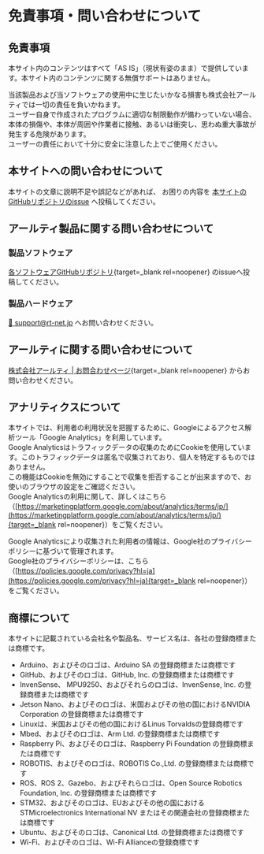 # 免責事項・問い合わせについて

## 免責事項

本サイト内のコンテンツはすべて「AS IS」（現状有姿のまま）で提供しています。本サイト内のコンテンツに関する無償サポートはありません。

当該製品および当ソフトウェアの使用中に生じたいかなる損害も株式会社アールティでは一切の責任を負いかねます。  
ユーザー自身で作成されたプログラムに適切な制限動作が備わっていない場合、本体の損傷や、本体が周囲や作業者に接触、あるいは衝突し、思わぬ重大事故が発生する危険があります。  
ユーザーの責任において十分に安全に注意した上でご使用ください。

## 本サイトへの問い合わせについて

本サイトの文章に説明不足や誤記などがあれば、
お困りの内容を
[本サイトのGitHubリポジトリのissue](https://github.com/rt-net/e-manual/issues/new?assignees=&labels=Type%3A+Feature&template=feature_request_ja.md&title=)
へ投稿してください。

## アールティ製品に関する問い合わせについて

### 製品ソフトウェア

[各ソフトウェアGitHubリポジトリ](https://github.com/rt-net){target=_blank rel=noopener}
のissueへ投稿してください。

### 製品ハードウェア

[ :e-mail: support@rt-net.jp](mailto:support@rt-net) へお問い合わせください。

## アールティに関する問い合わせについて

[株式会社アールティ | お問合わせページ](https://rt-net.jp/company/inquiries/){target=_blank rel=noopener}
からお問い合わせください。

## アナリティクスについて

本サイトでは、利用者の利用状況を把握するために、Googleによるアクセス解析ツール「Google Analytics」を利用しています。  
Google Analyticsはトラフィックデータの収集のためにCookieを使用しています。このトラフィックデータは匿名で収集されており、個人を特定するものではありません。  
この機能はCookieを無効にすることで収集を拒否することが出来ますので、お使いのブラウザの設定をご確認ください。  
Google Analyticsの利用に関して、詳しくはこちら（[https://marketingplatform.google.com/about/analytics/terms/jp/](https://marketingplatform.google.com/about/analytics/terms/jp/){target=_blank rel=noopener}）をご覧ください。

Google Analyticsにより収集された利用者の情報は、Google社のプライバシーポリシーに基づいて管理されます。  
Google社のプライバシーポリシーは、こちら（[https://policies.google.com/privacy?hl=ja](https://policies.google.com/privacy?hl=ja){target=_blank rel=noopener}）をご覧ください。

## 商標について

本サイトに記載されている会社名や製品名、サービス名は、各社の登録商標または商標です。

- Arduino、およびそのロゴは、Arduino SA の登録商標または商標です
- GitHub、およびそのロゴは、GitHub, Inc. の登録商標または商標です
- InvenSense、 MPU9250、およびそれらのロゴは、InvenSense, Inc. の登録商標または商標です
- Jetson Nano、およびそのロゴは、米国およびその他の国におけるNVIDIA Corporation の登録商標または商標です
- Linuxは、米国およびその他の国におけるLinus Torvaldsの登録商標です
- Mbed、およびそのロゴは、Arm Ltd. の登録商標または商標です
- Raspberry Pi、およびそのロゴは、Raspberry Pi Foundation の登録商標または商標です
- ROBOTIS、およびそのロゴは、ROBOTIS Co.,Ltd. の登録商標または商標です
- ROS、ROS 2、Gazebo、およびそれらロゴは、Open Source Robotics Foundation, Inc. の登録商標または商標です
- STM32、およびそのロゴは、EUおよびその他の国におけるSTMicroelectronics International NV またはその関連会社の登録商標または商標です
- Ubuntu、およびそのロゴは、Canonical Ltd. の登録商標または商標です
- Wi-Fi、およびそのロゴは、Wi-Fi Allianceの登録商標です
